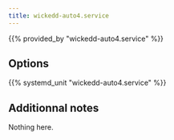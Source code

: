 ```yaml
---
title: wickedd-auto4.service
---
```


{{% provided_by "wickedd-auto4.service" %}}

## Options

{{% systemd_unit "wickedd-auto4.service" %}}

## Additionnal notes

Nothing here.